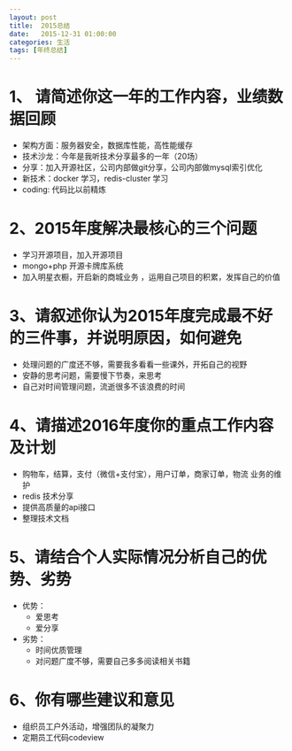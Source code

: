 ```yaml
---
layout: post
title:  2015总结
date:   2015-12-31 01:00:00
categories: 生活
tags: [年终总结]
---
```


# 1、 请简述你这一年的工作内容，业绩数据回顾
* 架构方面：服务器安全，数据库性能，高性能缓存
* 技术沙龙：今年是我听技术分享最多的一年（20场）
* 分享：加入开源社区，公司内部做git分享，公司内部做mysql索引优化
* 新技术：docker 学习，redis-cluster 学习
* coding: 代码比以前精炼 
    
# 2、2015年度解决最核心的三个问题
* 学习开源项目，加入开源项目
* mongo+php 开源卡牌库系统
* 加入明星衣橱，开启新的商城业务 ，运用自己项目的积累，发挥自己的价值

# 3、请叙述你认为2015年度完成最不好的三件事，并说明原因，如何避免
* 处理问题的广度还不够，需要我多看看一些课外，开拓自己的视野
* 安静的思考问题，需要慢下节奏，来思考
* 自己对时间管理问题，流逝很多不该浪费的时间

# 4、请描述2016年度你的重点工作内容及计划
* 购物车，结算，支付（微信+支付宝），用户订单，商家订单，物流 业务的维护
* redis 技术分享
* 提供高质量的api接口
* 整理技术文档

# 5、请结合个人实际情况分析自己的优势、劣势
* 优势：
    * 爱思考
    * 爱分享
* 劣势：
    * 时间优质管理
    * 对问题广度不够，需要自己多多阅读相关书籍

# 6、你有哪些建议和意见
* 组织员工户外活动，增强团队的凝聚力
* 定期员工代码codeview